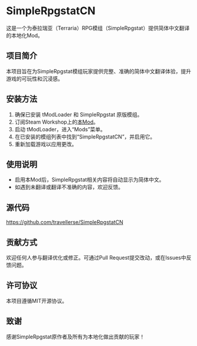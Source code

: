 # SimpleRpgstatCN

这是一个为泰拉瑞亚（Terraria）RPG模组（SimpleRpgstat）提供简体中文翻译的本地化Mod。

## 项目简介

本项目旨在为SimpleRpgstat模组玩家提供完整、准确的简体中文翻译体验，提升游戏的可玩性和沉浸感。

## 安装方法

1. 确保已安装 tModLoader 和 SimpleRpgstat 原版模组。
2. 订阅Steam Workshop上的[本Mod](https://steamcommunity.com/sharedfiles/filedetails/?id=3498833916)。
3. 启动 tModLoader，进入“Mods”菜单。
4. 在已安装的模组列表中找到“SimpleRpgstatCN”，并启用它。
5. 重新加载游戏以应用更改。

## 使用说明

- 启用本Mod后，SimpleRpgstat相关内容将自动显示为简体中文。
- 如遇到未翻译或翻译不准确的内容，欢迎反馈。

## 源代码

<https://github.com/travellerse/SimpleRpgstatCN>

## 贡献方式

欢迎任何人参与翻译优化或修正。可通过Pull Request提交改动，或在Issues中反馈问题。

## 许可协议

本项目遵循MIT开源协议。

## 致谢

感谢SimpleRpgstat原作者及所有为本地化做出贡献的玩家！
